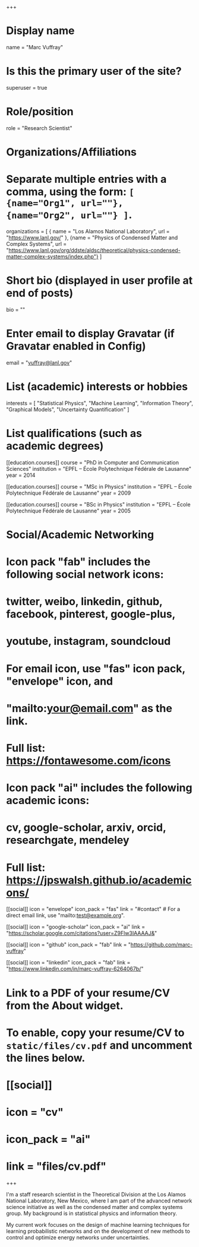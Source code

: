 +++
# Display name
name = "Marc Vuffray"

# Is this the primary user of the site?
superuser = true

# Role/position
role = "Research Scientist"

# Organizations/Affiliations
#   Separate multiple entries with a comma, using the form: `[ {name="Org1", url=""}, {name="Org2", url=""} ]`.
organizations = [ { name = "Los Alamos National Laboratory", url = "https://www.lanl.gov/" }, {name = "Physics of Condensed Matter and Complex Systems", url = "https://www.lanl.gov/org/ddste/aldsc/theoretical/physics-condensed-matter-complex-systems/index.php"} ]

# Short bio (displayed in user profile at end of posts)
bio = ""

# Enter email to display Gravatar (if Gravatar enabled in Config)
email = "vuffray@lanl.gov"

# List (academic) interests or hobbies
interests = [
  "Statistical Physics",
  "Machine Learning",
  "Information Theory",
  "Graphical Models",
  "Uncertainty Quantification"
]

# List qualifications (such as academic degrees)
[[education.courses]]
  course = "PhD in Computer and Communication Sciences"
  institution = "EPFL – École Polytechnique Fédérale de Lausanne"
  year = 2014

[[education.courses]]
  course = "MSc in Physics"
  institution = "EPFL – École Polytechnique Fédérale de Lausanne"
  year = 2009

[[education.courses]]
  course = "BSc in Physics"
  institution = "EPFL – École Polytechnique Fédérale de Lausanne"
  year = 2005

# Social/Academic Networking
#
# Icon pack "fab" includes the following social network icons:
#
#   twitter, weibo, linkedin, github, facebook, pinterest, google-plus,
#   youtube, instagram, soundcloud
#
#   For email icon, use "fas" icon pack, "envelope" icon, and
#   "mailto:your@email.com" as the link.
#
#   Full list: https://fontawesome.com/icons
#
# Icon pack "ai" includes the following academic icons:
#
#   cv, google-scholar, arxiv, orcid, researchgate, mendeley
#
#   Full list: https://jpswalsh.github.io/academicons/

[[social]]
  icon = "envelope"
  icon_pack = "fas"
  link = "#contact"  # For a direct email link, use "mailto:test@example.org".

[[social]]
  icon = "google-scholar"
  icon_pack = "ai"
  link = "https://scholar.google.com/citations?user=Z9Flw3IAAAAJ&" 

[[social]]
  icon = "github"
  icon_pack = "fab"
  link = "https://github.com/marc-vuffray"

[[social]]
  icon = "linkedin"
  icon_pack = "fab"
  link = "https://www.linkedin.com/in/marc-vuffray-6264067b/"
  


# Link to a PDF of your resume/CV from the About widget.
# To enable, copy your resume/CV to `static/files/cv.pdf` and uncomment the lines below.
# [[social]]
#   icon = "cv"
#   icon_pack = "ai"
#   link = "files/cv.pdf"

+++

I'm a staff research scientist in the Theoretical Division at the Los Alamos National Laboratory, New Mexico, where I am part of the advanced network science initiative as well as the condensed matter and complex systems group. My background is in statistical physics and information theory.

My current work focuses on the design of machine learning techniques for learning probabilistic networks and on the development of new methods to control and optimize energy networks under uncertainties.
